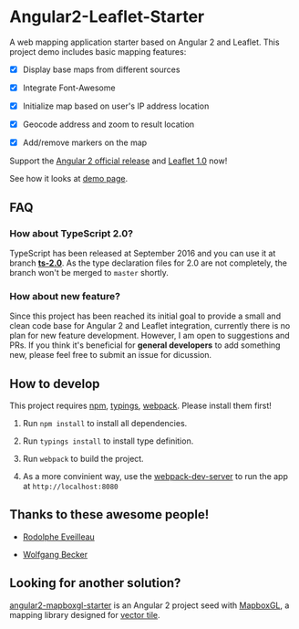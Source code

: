 Angular2-Leaflet-Starter
========================

A web mapping application starter based on Angular 2 and Leaflet. This project demo includes basic mapping features:

-	[x] Display base maps from different sources

-	[x] Integrate Font-Awesome

-	[x] Initialize map based on user's IP address location

-	[x] Geocode address and zoom to result location

-	[x] Add/remove markers on the map

Support the [Angular 2 official release](https://github.com/angular/angular/blob/master/CHANGELOG.md#200-2016-09-14) and [Leaflet 1.0](https://github.com/Leaflet/Leaflet/blob/master/CHANGELOG.md#101-september-30-2016) now!

See how it looks at [demo page](http://haoliangyu.github.io/angular2-leaflet-starter/).

FAQ
--------------

### How about TypeScript 2.0?

TypeScript has been released at September 2016 and you can use it at branch **[ts-2.0](https://github.com/haoliangyu/angular2-leaflet-starter/tree/ts-2.0)**. As the type declaration files for 2.0 are not completely, the branch won't be merged to `master` shortly.

### How about new feature?

Since this project has been reached its initial goal to provide a small and clean code base for Angular 2 and Leaflet integration, currently there is no plan for new feature development. However, I am open to suggestions and PRs. If you think it's beneficial for **general developers** to add something new, please feel free to submit an issue for dicussion.

How to develop
--------------

This project requires [npm](https://www.npmjs.com/), [typings](https://www.npmjs.com/package/typings),  [webpack](http://webpack.github.io/docs/installation.html). Please install them first!

1.	Run `npm install` to install all dependencies.

2.	Run `typings install` to install type definition.

3.	Run `webpack` to build the project.

4.	As a more convinient way, use the [webpack-dev-server](http://webpack.github.io/docs/installation.html) to run the app at `http://localhost:8080`

Thanks to these awesome people!
-------------------------------

-	[Rodolphe Eveilleau](https://github.com/rdphv)

- [Wolfgang Becker](https://github.com/vimwb)

Looking for another solution?
-------------------------------

[angular2-mapboxgl-starter](https://github.com/haoliangyu/angular2-mapboxgl-starter) is an Angular 2 project seed with [MapboxGL](https://www.mapbox.com/mapbox-gl-js/api/), a mapping library designed for [vector tile](https://www.mapbox.com/help/define-vector-tiles/).
